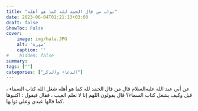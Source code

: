 ```yaml
---
title: "ثواب من قال الحمد لله كما هو أهله"
date: 2023-06-04T01:21:13+03:00
draft: false
ShowToc: False
cover:
    image: img/hala.JPG
    alt: 'صورة'
    caption: ''
#    hidden: false
summary: 
tags: [""]
categories: ["الدعاء والذكر"]
---
```

عن أبي عبد الله عليه‌السلام قال من قال الحمد لله كما هو أهله
شغل الله كتاب السماء ، قيل وكيف يشغل كتاب السماء؟ قال يقولون
اللهم إنا لا نعلم الغيب ، فقال فيقول : اكتبوها كما قالها عبدي وعلي
ثوابها.


